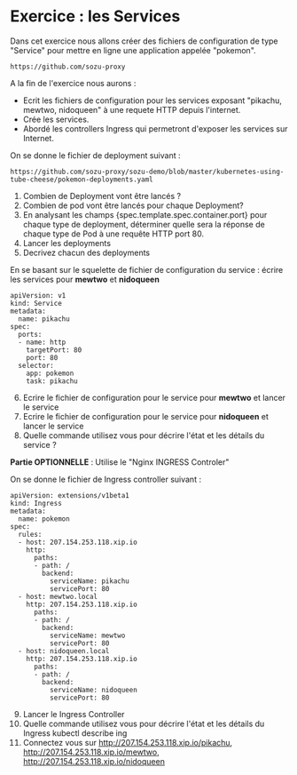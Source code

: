 # Exercice : les Services 

Dans cet exercice nous allons créer des fichiers de configuration de type "Service" pour mettre en ligne une application appelée "pokemon".

`https://github.com/sozu-proxy`

A la fin de l'exercice nous aurons : 
- Ecrit les fichiers de configuration pour les services exposant "pikachu, mewtwo, nidoqueen" à une requete HTTP depuis l'internet. 
- Crée les services.
- Abordé les controllers Ingress qui permetront d'exposer les services sur Internet.

On se donne le fichier de deployment suivant : 

`https://github.com/sozu-proxy/sozu-demo/blob/master/kubernetes-using-tube-cheese/pokemon-deployments.yaml`

1. Combien de Deployment vont être lancés ? 
2. Combien de pod vont être lancés pour chaque Deployment? 
3. En analysant les champs {spec.template.spec.container.port} pour chaque type de deployment, déterminer quelle sera la réponse de chaque type de Pod à une requête HTTP port 80. 
4. Lancer les deployments
5. Decrivez chacun des deployments 

En se basant sur le squelette de fichier de configuration du service :  écrire les services pour **mewtwo** et **nidoqueen**

``` 
apiVersion: v1
kind: Service
metadata:
  name: pikachu
spec:
  ports:
  - name: http
    targetPort: 80
    port: 80
  selector:
    app: pokemon
    task: pikachu
```

6. Ecrire le fichier de configuration pour le service pour **mewtwo**  et lancer le service 
7. Ecrire le fichier de configuration pour le service pour **nidoqueen** et lancer le service 
8. Quelle commande utilisez vous pour décrire l'état et les détails du service ? 


__Partie OPTIONNELLE__ : Utilise le "Nginx INGRESS Controler" 


On se donne le fichier de Ingress controller suivant : 

``` 
apiVersion: extensions/v1beta1
kind: Ingress
metadata:
  name: pokemon
spec:
  rules:
  - host: 207.154.253.118.xip.io
    http:
      paths:
      - path: /
        backend:
          serviceName: pikachu
          servicePort: 80
  - host: mewtwo.local
    http: 207.154.253.118.xip.io
      paths:
      - path: /
        backend:
          serviceName: mewtwo
          servicePort: 80
  - host: nidoqueen.local
    http: 207.154.253.118.xip.io
      paths:
      - path: /
        backend:
          serviceName: nidoqueen
          servicePort: 80
```

9. Lancer le Ingress Controller 
10. Quelle commande utilisez vous pour décrire l'état et les détails du Ingress
kubectl describe ing
11. Connectez vous sur http://207.154.253.118.xip.io/pikachu, http://207.154.253.118.xip.io/mewtwo, http://207.154.253.118.xip.io/nidoqueen


